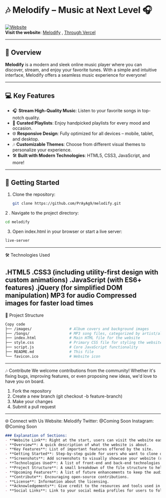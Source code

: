 # 🎶 **Melodify – Music at Next Level** 🎧

[![Website](https://melodify-stream-unlimited-music-leo8u9sgb-prayag9s-projects.vercel.app/images/logo1.svg)](https://melodify-stream-unlimited-music-leo8u9sgb-prayag9s-projects.vercel.app)  
**Visit the website**: [Melodify](https://prayag9.github.io/MELODIFY_Stream_Unlimited_Music/) , [Through Vercel ](https://melodify-stream-unlimited-music-leo8u9sgb-prayag9s-projects.vercel.app)

---

## 🎤 **Overview**

**Melodify** is a modern and sleek online music player where you can discover, stream, and enjoy your favorite tunes. With a simple and intuitive interface, Melodify offers a seamless music experience for everyone!

---

## 💻 **Key Features**

- 🎧 **Stream High-Quality Music**: Listen to your favorite songs in top-notch quality.
- 🎵 **Curated Playlists**: Enjoy handpicked playlists for every mood and occasion.
- 🌐 **Responsive Design**: Fully optimized for all devices – mobile, tablet, and desktop.
- 🎶 **Customizable Themes**: Choose from different visual themes to personalize your experience.
- 🛠️ **Built with Modern Technologies**: HTML5, CSS3, JavaScript, and more!

---

## 🚀 **Getting Started**

1. Clone the repository:
   ```bash
   git clone https://github.com/PrAyAg9/melodify.git
   ```
2 . Navigate to the project directory:
```bash
cd melodify
```
3. Open index.html in your browser or start a live server:
```bash
live-server
```
---
🛠️ Technologies Used

.HTML5
.CSS3 (including utility-first design with custom animations)
.JavaScript (with ES6+ features)
.jQuery (for simplified DOM manipulation)
MP3 for audio
Compressed images for faster load times
---

📂 Project Structure
```bash
Copy code
├── /images/                 # Album covers and background images
├── /Songs/                  # MP3 song files, categorized by artist/album
├── index.html               # Main HTML file for the website
├── style.css                # Primary CSS file for styling the website
├── script.js                # Core JavaScript functionality
├── README.md                # This file
└── favicon.ico              # Website icon
```

---
🎶 Contribute
We welcome contributions from the community! Whether it's fixing bugs, improving features, or even proposing new ideas, we'd love to have you on board.

1) Fork the repository
2) Create a new branch (git checkout -b feature-branch)
3) Make your changes
4) Submit a pull request

---

🌐 Connect with Us
Website: Melodify
Twitter: @Coming Soon
Instagram: @Coming Soon
```markdown
### Explanation of Sections:
- **Website Link**: Right at the start, users can visit the website easily.
- **Overview**: A quick description of what the website is about.
- **Key Features**: List of important features offered by the site.
- **Getting Started**: Step-by-step guide for users who want to clone or run the project locally.
- **Screenshots**: Add screenshots to visually showcase your website (replace with actual image URLs).
- **Technologies Used**: A list of front-end and back-end technologies used.
- **Project Structure**: A small breakdown of the file structure to help contributors understand the layout.
- **Upcoming Features**: A list of future enhancements to keep the audience excited.
- **Contribute**: Encouraging open-source contributions.
- **License**: Information about the licensing.
- **Acknowledgements**: Give credit to the resources and tools used in the project.
- **Social Links**: Link to your social media profiles for users to follow updates.

```

